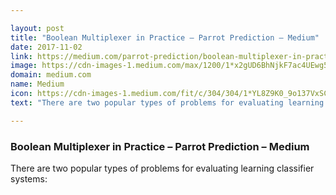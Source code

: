 ```yaml
---

layout: post
title: "Boolean Multiplexer in Practice – Parrot Prediction – Medium"
date: 2017-11-02
link: https://medium.com/parrot-prediction/boolean-multiplexer-in-practice-94e3236821b5?source=rss------machine_learning-5
image: https://cdn-images-1.medium.com/max/1200/1*x2gUD6BhNjkF7ac4UEwg5Q.jpeg
domain: medium.com
name: Medium
icon: https://cdn-images-1.medium.com/fit/c/304/304/1*YL8Z9K0_9o137VxSC7DZ2w.png
text: "There are two popular types of problems for evaluating learning classifier systems:"

---
```


### Boolean Multiplexer in Practice – Parrot Prediction – Medium

There are two popular types of problems for evaluating learning classifier systems: